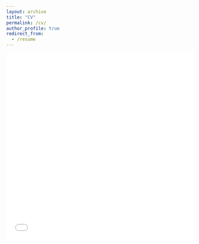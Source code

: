 ```yaml
---
layout: archive
title: "CV"
permalink: /cv/
author_profile: true
redirect_from:
  - /resume
---
```


<iframe src="/files/Curtis_Johnson_CV.pdf" width="100%" height="500" frameborder="no" border="0" marginwidth="0" marginheight="0"></iframe>

